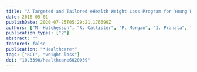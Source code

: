 ```yaml
---
title: "A Targeted and Tailored eHealth Weight Loss Program for Young Women: The Be Positive Be Healthe Randomized Controlled Trial"
date: 2018-05-01
publishDate: 2020-07-25T05:29:21.176699Z
authors: ["M. Hutchesson", "R. Callister", "P. Morgan", "I. Pranata", "E. Clarke", "G. Skinner", "L. Ashton", "M. Whatnall", "M. Jones", "C. Oldmeadow", "C. Collins"]
publication_types: ["2"]
abstract: ""
featured: false
publication: "*Healthcare*"
tags: ["RCT", "weight loss"]
doi: "10.3390/healthcare6020039"
---
```


